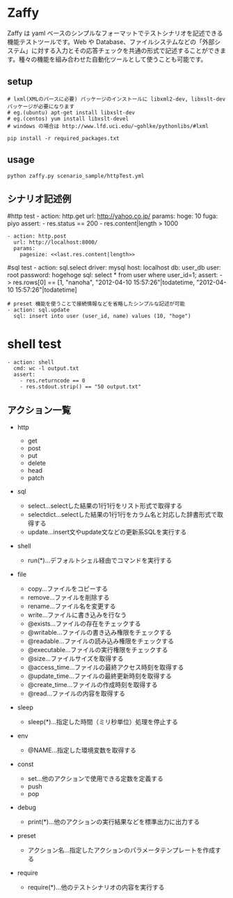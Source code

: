 Zaffy
=====

Zaffy は yaml ベースのシンプルなフォーマットでテストシナリオを記述できる機能テストツールです。Web や Database、ファイルシステムなどの「外部システム」に対する入力とその応答チェックを共通の形式で記述することができます。種々の機能を組み合わせた自動化ツールとして使うことも可能です。

setup
--------------
    # lxml(XMLのパースに必要) パッケージのインストールに libxml2-dev, libxslt-dev パッケージが必要になります
    # eg.(ubuntu) apt-get install libxslt-dev
    # eg.(centos) yum install libxslt-devel
    # windows の場合は http://www.lfd.uci.edu/~gohlke/pythonlibs/#lxml

    pip install -r required_packages.txt

usage
--------------
    python zaffy.py scenario_sample/httpTest.yml

シナリオ記述例
--------------
#http test
    - action: http.get
      url: http://yahoo.co.jp/
      params:
        hoge: 10
        fuga: piyo
      assert:
        - res.status == 200
        - res.content|length > 1000

    - action: http.post
      url: http://localhost:8000/
      params:
        pagesize: <<last.res.content|length>>

#sql test
    - action: sql.select
      driver: mysql
      host: localhost
      db: user_db
      user: root
      password: hogehoge
      sql: select * from user where user_id=1;
      assert:
       - >
        res.rows[0] ==
          [1, "nanoha", "2012-04-10 15:57:26"|todatetime, "2012-04-10 15:57:26"|todatetime]

    # preset 機能を使うことで接続情報などを省略したシンプルな記述が可能
    - action: sql.update
      sql: insert into user (user_id, name) values (10, "hoge")

# shell test
    - action: shell
      cmd: wc -l output.txt
      assert:
        - res.returncode == 0
        - res.stdout.strip() == "50 output.txt"

アクション一覧
--------------
* http
    * get
    * post
    * put
    * delete
    * head
    * patch

* sql
    * select…selectした結果の1行1行をリスト形式で取得する
    * selectdict…selectした結果の1行1行をカラム名と対応した辞書形式で取得する
    * update…insert文やupdate文などの更新系SQLを実行する

* shell
    * run(*)…デフォルトシェル経由でコマンドを実行する

* file
    * copy…ファイルをコピーする
    * remove…ファイルを削除する
    * rename…ファイル名を変更する
    * write…ファイルに書き込みを行なう
    * @exists…ファイルの存在をチェックする
    * @writable…ファイルの書き込み権限をチェックする
    * @readable…ファイルの読み込み権限をチェックする
    * @executable…ファイルの実行権限をチェックする
    * @size…ファイルサイズを取得する
    * @access_time…ファイルの最終アクセス時刻を取得する
    * @update_time…ファイルの最終更新時刻を取得する
    * @create_time…ファイルの作成時刻を取得する
    * @read…ファイルの内容を取得する

* sleep
    * sleep(*)…指定した時間（ミリ秒単位）処理を停止する

* env
    * @NAME…指定した環境変数を取得する

* const
    * set…他のアクションで使用できる定数を定義する
    * push
    * pop

* debug
    * print(*)…他のアクションの実行結果などを標準出力に出力する

* preset
    * アクション名…指定したアクションのパラメータテンプレートを作成する

* require
    * require(*)…他のテストシナリオの内容を実行する

